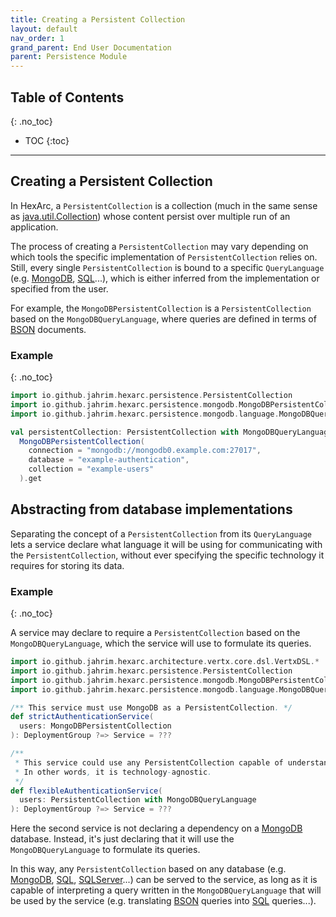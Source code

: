 ```yaml
---
title: Creating a Persistent Collection
layout: default
nav_order: 1
grand_parent: End User Documentation
parent: Persistence Module
---
```


## Table of Contents
{: .no_toc}

- TOC
{:toc}

---

## Creating a Persistent Collection

In HexArc, a `PersistentCollection` is a collection (much in the same sense as 
[java.util.Collection](https://docs.oracle.com/javase/8/docs/api/java/util/Collection.html))
whose content persist over multiple run of an application.

The process of creating a `PersistentCollection` may vary depending on which tools the specific
implementation of `PersistentCollection` relies on. Still, every single `PersistentCollection`
is bound to a specific `QueryLanguage` (e.g. [MongoDB](https://www.mongodb.com/),
[SQL](https://blog.ansi.org/sql-standard-iso-iec-9075-2023-ansi-x3-135/#gref)...), which is either
inferred from the implementation or specified from the user.

For example, the `MongoDBPersistentCollection` is a `PersistentCollection` based on the
`MongoDBQueryLanguage`, where queries are defined in terms of [BSON](https://bsonspec.org/)
documents.

### Example
{: .no_toc}

```scala
import io.github.jahrim.hexarc.persistence.PersistentCollection
import io.github.jahrim.hexarc.persistence.mongodb.MongoDBPersistentCollection
import io.github.jahrim.hexarc.persistence.mongodb.language.MongoDBQueryLanguage

val persistentCollection: PersistentCollection with MongoDBQueryLanguage =
  MongoDBPersistentCollection(
    connection = "mongodb://mongodb0.example.com:27017",
    database = "example-authentication",
    collection = "example-users"
  ).get
```

## Abstracting from database implementations

Separating the concept of a `PersistentCollection` from its `QueryLanguage` lets a service
declare what language it will be using for communicating with the `PersistentCollection`,
without ever specifying the specific technology it requires for storing its data.

### Example
{: .no_toc}

A service may declare to require a `PersistentCollection` based on the `MongoDBQueryLanguage`,
which the service will use to formulate its queries.

```scala
import io.github.jahrim.hexarc.architecture.vertx.core.dsl.VertxDSL.*
import io.github.jahrim.hexarc.persistence.PersistentCollection
import io.github.jahrim.hexarc.persistence.mongodb.MongoDBPersistentCollection
import io.github.jahrim.hexarc.persistence.mongodb.language.MongoDBQueryLanguage

/** This service must use MongoDB as a PersistentCollection. */
def strictAuthenticationService(
  users: MongoDBPersistentCollection
): DeploymentGroup ?=> Service = ???

/**
 * This service could use any PersistentCollection capable of understanding MongoDB queries.
 * In other words, it is technology-agnostic.
 */
def flexibleAuthenticationService(
  users: PersistentCollection with MongoDBQueryLanguage
): DeploymentGroup ?=> Service = ???
```

Here the second service is not declaring a dependency on a [MongoDB](https://www.mongodb.com/) database.
Instead, it's just declaring that it will use the `MongoDBQueryLanguage` to formulate its queries.

In this way, any `PersistentCollection` based on any database (e.g. [MongoDB](https://www.mongodb.com/),
[SQL](https://blog.ansi.org/sql-standard-iso-iec-9075-2023-ansi-x3-135/#gref), [SQLServer](https://www.microsoft.com/it-it/sql-server/sql-server-2022)...)
can be served to the service, as long as it is capable of interpreting a query written in the `MongoDBQueryLanguage`
that will be used by the service (e.g. translating [BSON](https://bsonspec.org/) queries into
[SQL](https://blog.ansi.org/sql-standard-iso-iec-9075-2023-ansi-x3-135/#gref) queries...).